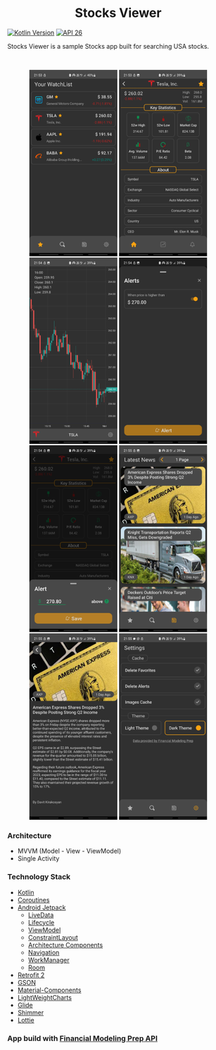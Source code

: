 <h1 align="center">Stocks Viewer</h1>

<p align="left">
  <a href="https://kotlinlang.org"><img alt="Kotlin Version" src="https://img.shields.io/badge/kotlin-1.5.21-blue.svg"/></a>
  <a href="https://developer.android.com/studio/releases/platforms#8.0"><img alt="API 26" src="https://img.shields.io/badge/API-26%2B-brightgreen"/></a>
</p>


<p align="left">  
Stocks Viewer is a sample Stocks app built for searching USA stocks.
</p>
</br>

<p align="center">
<img src="readme_assets/1.jpg" width="200">
<img src="readme_assets/2.jpg" width="200">
<img src="readme_assets/3.jpg" width="200">
<img src="readme_assets/4.jpg" width="200">
<img src="readme_assets/5.jpg" width="200">
<img src="readme_assets/6.jpg" width="200">
<img src="readme_assets/7.jpg" width="200">
<img src="readme_assets/8.jpg" width="200">
</p>
  
### Architecture
  * MVVM (Model - View - ViewModel)
  * Single Activity

### Technology Stack
  * [Kotlin](https://kotlinlang.org/)
  * [Coroutines](https://github.com/Kotlin/kotlinx.coroutines)
  * [Android Jetpack](https://developer.android.com/jetpack)
    * [LiveData](https://developer.android.com/topic/libraries/architecture/livedata)
    * [Lifecycle](https://developer.android.com/topic/libraries/architecture/lifecycle)
    * [ViewModel](https://developer.android.com/topic/libraries/architecture/viewmodel)
	* [ConstraintLayout](https://developer.android.com/training/constraint-layout)
	* [Architecture Components](https://developer.android.com/topic/libraries/architecture)
    * [Navigation](https://developer.android.com/guide/navigation)
    * [WorkManager](https://developer.android.com/topic/libraries/architecture/workmanager)
    * [Room](https://developer.android.com/topic/libraries/architecture/room)
  * [Retrofit 2](https://square.github.io/retrofit/)
  * [GSON](https://github.com/google/gson)
  * [Material-Components](https://github.com/material-components/material-components-android)
  * [LightWeightCharts](https://tradingview.github.io/lightweight-charts/)
  * [Glide](https://bumptech.github.io/glide/)
  * [Shimmer](https://facebook.github.io/shimmer-android/)
  * [Lottie](https://airbnb.io/lottie/#/)
  
### App build with [Financial Modeling Prep API](https://site.financialmodelingprep.com/developer/docs/)